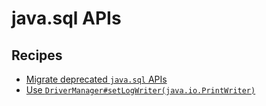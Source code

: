 # java.sql APIs

## Recipes

* [Migrate deprecated `java.sql` APIs](broken-reference)
* [Use `DriverManager#setLogWriter(java.io.PrintWriter)`](broken-reference)
